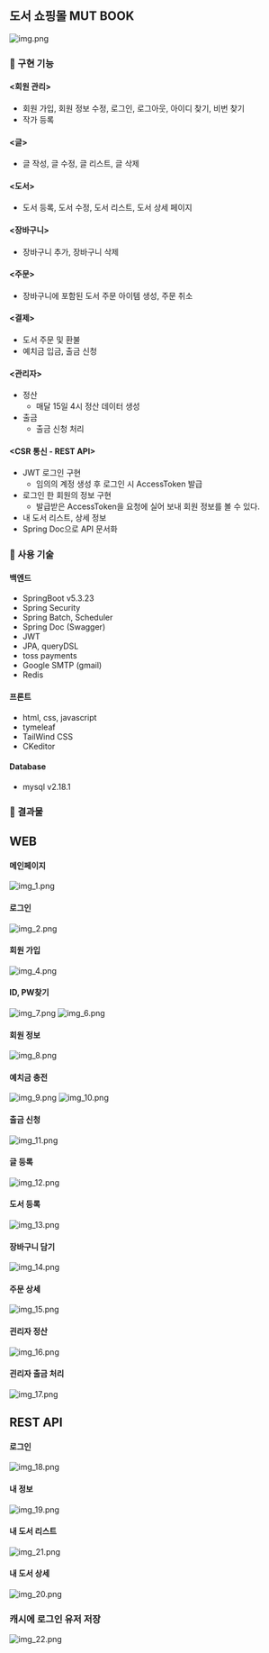## 도서 쇼핑몰 MUT BOOK
![img.png](ReadmeImg/img.png)

### 📣 구현 기능

#### <회원 관리><br/>
- 회원 가입, 회원 정보 수정, 로그인, 로그아웃, 아이디 찾기, 비번 찾기
- 작가 등록

#### <글>
- 글 작성, 글 수정, 글 리스트, 글 삭제

#### <도서>
- 도서 등록, 도서 수정, 도서 리스트, 도서 상세 페이지

#### <장바구니>
- 장바구니 추가, 장바구니 삭제 

#### <주문>
- 장바구니에 포함된 도서 주문 아이템 생성, 주문 취소

#### <결제>
- 도서 주문 및 환불
- 예치금 입금, 출금 신청

#### <관리자>
- 정산
  - 매달 15일 4시 정산 데이터 생성
- 출금
  - 출금 신청 처리

#### <CSR 통신 - REST API>
- JWT 로그인 구현
  - 임의의 계정 생성 후 로그인 시 AccessToken 발급
- 로그인 한 회원의 정보 구현
  - 발급받은 AccessToken을 요청에 실어 보내 회원 정보를 볼 수 있다.
- 내 도서 리스트, 상세 정보
- Spring Doc으로 API 문서화

### 📣 사용 기술
#### 백엔드
- SpringBoot v5.3.23
- Spring Security
- Spring Batch, Scheduler
- Spring Doc (Swagger)
- JWT
- JPA, queryDSL
- toss payments
- Google SMTP (gmail)
- Redis

#### 프론트
- html, css, javascript
- tymeleaf
- TailWind CSS
- CKeditor


#### Database
- mysql v2.18.1


### 📣 결과물

## WEB
#### **메인페이지**

![img_1.png](ReadmeImg/img_1.png)

#### **로그인**

![img_2.png](ReadmeImg/img_2.png)


#### **회원 가입**
![img_4.png](ReadmeImg/img_4.png)

#### **ID, PW찾기**
![img_7.png](ReadmeImg/img_7.png)
![img_6.png](ReadmeImg/img_6.png)

#### **회원 정보**

![img_8.png](ReadmeImg/img_8.png)

#### **예치금 충전**

![img_9.png](ReadmeImg/img_9.png)
![img_10.png](ReadmeImg/img_10.png)

#### **출금 신청**

![img_11.png](ReadmeImg/img_11.png)


#### **글 등록**
![img_12.png](ReadmeImg/img_12.png)


#### **도서 등록**
![img_13.png](ReadmeImg/img_13.png)


#### **장바구니 담기**
![img_14.png](ReadmeImg/img_14.png)


#### **주문 상세**
![img_15.png](ReadmeImg/img_15.png)


#### **괸리자 정산**
![img_16.png](ReadmeImg/img_16.png)


#### **괸리자 출금 처리**
![img_17.png](ReadmeImg/img_17.png)


## REST API
#### **로그인**
![img_18.png](ReadmeImg/img_18.png)

#### **내 정보**
![img_19.png](ReadmeImg/img_19.png)

#### **내 도서 리스트**

![img_21.png](ReadmeImg/img_21.png)

#### **내 도서 상세**
![img_20.png](ReadmeImg/img_20.png)

### **캐시에 로그인 유저 저장**
![img_22.png](ReadmeImg/img_22.png)




[//]: # (---)

[//]: # ()
[//]: # (### 코드리뷰 체크리스트)

[//]: # ()
[//]: # (- [ ]  구현한 로직 상에서 오류가 날 수 있는 부분은 없는지)

[//]: # (- [ ]  변수, 클래스, 메소드 등에 명확한 이름을 선택했는지)

[//]: # (- [ ]  주석이 없어도 네이밍이 명확한데 필요 없는 주석이 있는지)

[//]: # (- [ ]  코드가 필요 이상으로 복잡하지 않은지)

[//]: # (- [ ]  유닛 테스트가 적절한지)

[//]: # (- [ ]  리뷰어는 **모든 줄을 리뷰**하고, 전체적인 **문맥**을 살피고, **코드 품질을 개선**시키고, 작성자가 **잘한 점**은 꼭 칭찬한다.)

[//]: # (- [ ]  스타일 가이드를 잘 지켰는지)

[//]: # ()
[//]: # (### 코드 리뷰 방식)

[//]: # ()
[//]: # (1. 브랜치를 따로 만들어 master 브랜치에 PR을 날린다.)

[//]: # (    - 예시: [Github Flow 방법]&#40;https://www.notion.so/Github-Flow-7b5aac93b5be4c648449cec6367a34be&#41;)

[//]: # (    - 이슈나 브랜치 규칙명은 개인적으로 정함)

[//]: # (2. 코드 리뷰 방법)

[//]: # (    - 예시: [코드 리뷰 예시]&#40;https://www.notion.so/4b16088e25924cd7a9304ee7ada82dd6&#41;)

[//]: # (    - 각 팀원별 레포지터리 PR 안에서 코드리뷰 진행)

[//]: # ()
[//]: # (### 코드 컨벤션)

[//]: # ()
[//]: # (1. **중괄호 규칙**)

[//]: # (   - 줄의 마지막에서 시작 중괄호`{`를 쓰고 열고 새줄을 삽입한다. 블럭을 마친후에는 새줄 삽입 후 중괄호를 닫는다.)

[//]: # (   - 조건, 반복문이 한 줄로 끝더라도 중괄호를 활용한다.)

[//]: # (   - 예시)

[//]: # ()
[//]: # (       ```java)

[//]: # (       **public class SearchConditionParser {)

[//]: # (           public boolean isValidExpression&#40;String exp&#41; {)

[//]: # (       )
[//]: # (               if &#40;exp == null&#41; {)

[//]: # (                   return false;)

[//]: # (               })

[//]: # (       )
[//]: # (               for &#40;char ch : exp.toCharArray&#40;&#41;&#41; {)

[//]: # (                   ....)

[//]: # (               })

[//]: # (       )
[//]: # (               return true;)

[//]: # (           })

[//]: # (       }**)

[//]: # (       ```)

[//]: # ()
[//]: # (2. **변수명은 한글소리 그대로 적지 말기**)

[//]: # (   - 나쁜 예시)

[//]: # ()
[//]: # (     `moohyungJasan`&#40;무형자산&#41;)

[//]: # ()
[//]: # (   - 좋은 예시)

[//]: # ()
[//]: # (     `intangibleAssets`&#40;무형자산&#41;)

[//]: # ()
[//]: # (3. **규칙명 &#40;네이밍&#41;**)

[//]: # (   - 클래스는 명사)

[//]: # (   - 메서드는 동사, 전치사로 시작)

[//]: # ()
[//]: # (### 우리 팀의 1인당 코드 리뷰 최소 시간은?)

[//]: # ()
[//]: # (---)

[//]: # ()
[//]: # (팀원당 **`최소 15분`**, 많게는 30분을 투자해 코드리뷰 진행)

